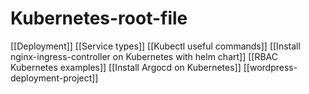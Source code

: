 # Kubernetes-root-file
[[Deployment]]
[[Service types]]
[[Kubectl useful commands]]
[[Install nginx-ingress-controller on Kubernetes with helm chart]]
[[RBAC Kubernetes examples]]
[[Install Argocd on Kubernetes]]
[[wordpress-deployment-project]]
